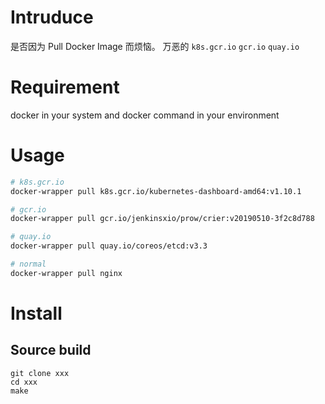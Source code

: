 # Intruduce
是否因为 Pull Docker Image 而烦恼。
万恶的 `k8s.gcr.io` `gcr.io` `quay.io`

# Requirement
docker in your system and docker command in your environment

# Usage
```bash
# k8s.gcr.io
docker-wrapper pull k8s.gcr.io/kubernetes-dashboard-amd64:v1.10.1

# gcr.io
docker-wrapper pull gcr.io/jenkinsxio/prow/crier:v20190510-3f2c8d788

# quay.io
docker-wrapper pull quay.io/coreos/etcd:v3.3

# normal
docker-wrapper pull nginx
```

# Install

## Source build
```
git clone xxx  
cd xxx
make
```
